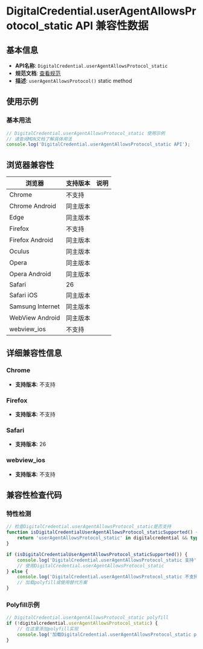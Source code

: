 # DigitalCredential.userAgentAllowsProtocol_static API 兼容性数据

## 基本信息

- **API名称**: `DigitalCredential.userAgentAllowsProtocol_static`
- **规范文档**: [查看规范](https://w3c-fedid.github.io/digital-credentials/#dom-digitalcredential-useragentallowsprotocol)
- **描述**: `userAgentAllowsProtocol()` static method

## 使用示例

### 基本用法

```javascript
// DigitalCredential.userAgentAllowsProtocol_static 使用示例
// 请查阅MDN文档了解具体用法
console.log('DigitalCredential.userAgentAllowsProtocol_static API');
```

## 浏览器兼容性

| 浏览器 | 支持版本 | 说明 |
|--------|----------|------|
| Chrome | 不支持 |  |
| Chrome Android | 同主版本 |  |
| Edge | 同主版本 |  |
| Firefox | 不支持 |  |
| Firefox Android | 同主版本 |  |
| Oculus | 同主版本 |  |
| Opera | 同主版本 |  |
| Opera Android | 同主版本 |  |
| Safari | 26 |  |
| Safari iOS | 同主版本 |  |
| Samsung Internet | 同主版本 |  |
| WebView Android | 同主版本 |  |
| webview_ios | 不支持 |  |

## 详细兼容性信息

### Chrome

- **支持版本**: 不支持

### Firefox

- **支持版本**: 不支持

### Safari

- **支持版本**: 26

### webview_ios

- **支持版本**: 不支持

## 兼容性检查代码

### 特性检测

```javascript
// 检查DigitalCredential.userAgentAllowsProtocol_static是否支持
function isDigitalCredentialUserAgentAllowsProtocol_staticSupported() {
    return 'userAgentAllowsProtocol_static' in digitalcredential && typeof digitalcredential.userAgentAllowsProtocol_static === 'function';
}

if (isDigitalCredentialUserAgentAllowsProtocol_staticSupported()) {
    console.log('DigitalCredential.userAgentAllowsProtocol_static 支持');
    // 使用DigitalCredential.userAgentAllowsProtocol_static
} else {
    console.log('DigitalCredential.userAgentAllowsProtocol_static 不支持，需要polyfill');
    // 加载polyfill或使用替代方案
}
```

### Polyfill示例

```javascript
// DigitalCredential.userAgentAllowsProtocol_static polyfill
if (!digitalcredential.userAgentAllowsProtocol_static) {
    // 在这里添加polyfill实现
    console.log('加载DigitalCredential.userAgentAllowsProtocol_static polyfill');
}
```

